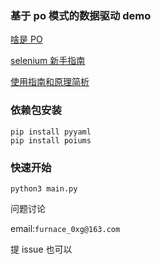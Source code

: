 ### 基于 po 模式的数据驱动 demo

[啥是 PO](https://www.selenium.dev/zh-cn/documentation/guidelines/page_object_models/)

[selenium 新手指南](https://www.jianshu.com/p/1531e12f8852)

[使用指南和原理简析](https://www.jianshu.com/p/de3c6635193c)
### 依赖包安装

```
pip install pyyaml
pip install poiums
```

### 快速开始

```
python3 main.py
```

问题讨论

email:`furnace_0xg@163.com`

提 issue 也可以
